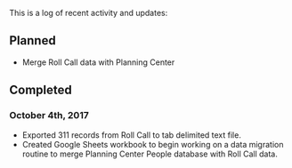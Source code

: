 This is a log of recent activity and updates:

## Planned

- Merge Roll Call data with Planning Center

## Completed  

### October 4th, 2017  

- Exported 311 records from Roll Call to tab delimited text file.
- Created Google Sheets workbook to begin working on a data migration routine to merge Planning Center People database with Roll Call data.
